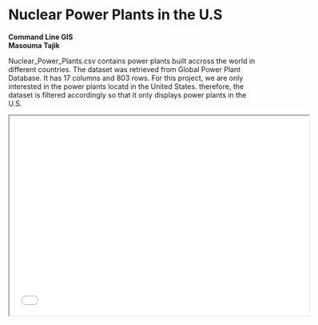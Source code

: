 ---
---
# Nuclear Power Plants in the U.S <br>
**Command Line GIS**<br>
**Masouma Tajik**<br>

Nuclear_Power_Plants.csv contains power plants built accross the world in different countries. The dataset was retrieved from Global Power Plant Database. It has 17 columns and 803 rows. For this project, we are only interested in the power plants locatd in the United States. therefore, the dataset is filtered accordingly so that it only displays power plants in the U.S. 

<iframe src="example.html" width="600" height="400"></iframe>




